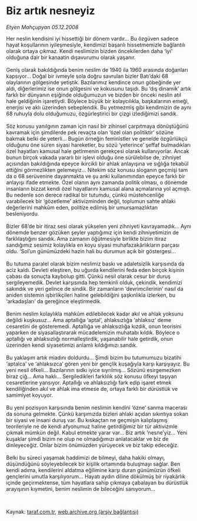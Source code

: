# Biz artık nesneyiz

*Etyen Mahçupyan 05.12.2008*

<div class="taraf_structure_2col_1zq">
<div class="margen_n">



 <p>Her neslin kendisini iyi hissettiği bir dönem vardır... Bu özgüven sadece hayat koşullarının iyileşmesiyle, kendimizi başarılı hissetmemizle bağlantılı olarak ortaya çıkmaz. Kendi neslimizin bizden öncekilerden daha ‘iyi’ olduğuna dair bir kanaatin dışavurumu olarak yaşanır. <br/><br/>Geniş olarak bakıldığında benim neslim de 1940 ila 1960 arasında doğanları kapsıyor... Doğal bir ivmeyle sola doğru savrulan bizler Batı’daki 68 olaylarının gölgesinde yetiştik. Bazılarımız kendince onun göbeğinde yer aldı, diğerlerimiz ise onun gölgesini ve kokusunu taşıdı. Bu ‘dış dinamik’ artık farklı bir dünyanın eşiğinde olduğumuzun ve bizden bir önceki neslin atıl hale geldiğinin işaretiydi. Böylece büyük bir kolaycılıkla, başkalarının emeği, enerjisi ve aklı üzerinden sebeplendik. Bu yetmezmiş gibi kendimizin de aynı 68 ruhuyla dolu olduğumuzu, özgürleştirici bir çizgi izlediğimizi sandık. <br/><br/>Söz konusu yanılgının zaman için nasıl bir zihinsel çarpıtmaya dönüştüğünü kavramak için şimdilerde pek revaçta olan ‘özel olan politiktir’ sözüne bakmak belki de yeterli... Bugün örneğin feministler ve genelde özgürlükçü olduğunu öne süren siyasi hareketler, bu sözü ‘yeterince’ şeffaf bulmadıkları özel hayatları kamusal hale getirmenin gerekçesi olarak kullanıyorlar. Ancak bunun birçok vakada yararlı bir işlevi olduğu öne sürülebilse de, zihniyet açısından bakıldığında epeyce ikircikli bir ahlak anlayışına ve sığlığa tekabül ettiğini görmezlikten gelemeyiz... Nitekim söz konusu sloganın geçmişi tam da o 68 serüvenine dayanmakta ve şu anki kullanımından epeyce farklı bir anlayışı ifade etmekte. Özel olanın aynı zamanda politik olması, o dönemde insanların bizzat kendi özel hayatlarını kamusal alana açmalarına yol açmıştı. Bu nedenle son derece radikal bir tutumdu, çünkü müstehcenliğe varabilecek bir ‘gözetleme’ aktivizminden değil, toplumun sahte ahlaki değerlerini mahkûm eden, politize edilmiş bir umursamazlıktan besleniyordu. <br/><br/>Bizler 68’de bir itiraz sesi olarak yükselen yeni zihniyeti kavrayamadık... Aynı dönemde benzer gözüken şeyler yaptığımız için kendi zihniyetimizin de farklılaştığını sandık. Ama zamanın öğütmesiyle birlikte bizim itiraz sandığımız sesimiz kolaylıkla en koyu siyasi muhafazakârlıkların parçası oldu. ‘Sol’un günümüzdeki hazin hali bu durumun açık bir göstergesi... <br/><br/>Bu tutuma paralel olarak bizim neslimiz baskı ve adaletsizlik karşısında da aciz kaldı. Devleti eleştiren, bu uğurda kendilerini feda eden birçok kişinin çabası da sonuçta kaybolup gitti. Çünkü nesil olarak cesur bir duruş sergileyemedik. Devlet karşısında hep temkinli olduk, çekindik, kendimizi sakındık ve yeri gelince de sindik. Bir zamanların ‘devrimcilerinin’ nasıl da aniden sistemin işbirlikçileri haline gelebildiğini şaşkınlıkla izlerken, bu ‘arkadaşları’ da gereğince eleştirmedik. <br/><br/>Benim neslim kolaylıkla mahkûm edilebilecek kadar akıl ve ahlak yoksunu değildi kuşkusuz... Ama aptallığa ‘aptal’, ahlaksızlığa ‘ahlaksız’ deme cesaretini de gösteremedi. Aptallığa ve ahlaksızlığa kızdık, onun teorisini yaparken de siyasallaştırarak mücadelemizin muhatabı kıldık. Böylece o aptallığı ve ahlaksızlığı normalleştirdik, yaşanabilir hale getirdik, onun üzerinden kendi siyasetimizi anlamlı kıldığımızı sandık. <br/><br/>Bu yaklaşım artık miadını doldurdu... Şimdi bizim bu tutumumuzu bizatihi ‘aptalca’ ve ‘ahlaksızca’ gören yeni bir gençlik kuşağıyla karşı karşıyayız. Bu yeni nesil öfkeli... Bazılarının sıdkı iyice sıyrılmış... Sözünü esirgemezken biraz çiğ... Ama haklı... Sergiledikleri farklılık söz konusu öfkeyi taşıyan cesaretlerine yansıyor. Aptallığı ve ahlaksızlığı fark edip işaret etmek kendiliğinden akıl ve ahlak ima etmese de, ortaya farklı bir dürüstlük ve samimiyet koyuyor. <br/><br/>Bu yeni pozisyon karşısında benim neslimin kendini ‘özne’ sanma macerası da sonuna gelmekte. Çünkü karşımızda bizleri ahlaki açıdan sıkıntıya sokan bir siyasi ve insani duruş var. Bu kıskaçtan ne geçmişin kalıplaşmış teorileriyle ne de kendi afyonumuz haline getirdiğimiz bir tür aktivizmle çıkmak mümkün değil. Kabul etmekte yarar var... Biz artık ‘nesne’yiz... Yeni kuşaklar şimdi bizim ne olup ne olmadığımızı anlatacaklar ve biz de dinleyeceğiz. Onlar bizim önümüzden yürüyecek ve biz takip edeceğiz. <br/><br/>Belki bu süreci yaşamak haddimizi de bilmeyi, daha hakiki olmayı, düşündüğünü söyleyebilecek bir kişilik ortamında buluşmayı sağlar. Ben kendi adıma, kendilerini aldatma eğilimine karşı duran günümüzün öfkeli gençlerini umutla karşılıyorum... Hayatı aydın diline dökülmüş bir riyakârlık içinde geçirmektense, tüm hayatlara sahip çıkmaya çabalayan bu dürüstlük arayışının kıymetini, benim neslimin de bileceğini sanıyorum... </p>

<br/>


<div id="taraf_not">
</div>

</div>


</div>

Kaynak: [taraf.com.tr](http://www.taraf.com.tr:80/makale/2980.htm), [web.archive.org (arşiv bağlantısı)](http://web.archive.org/web/20081219160317/http://www.taraf.com.tr:80/makale/2980.htm)
